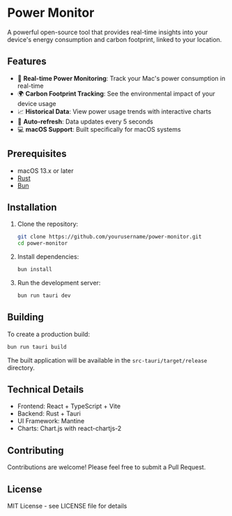 # Power Monitor

A powerful open-source tool that provides real-time insights into your device's energy consumption and carbon footprint, linked to your location.

## Features

- 🔌 **Real-time Power Monitoring**: Track your Mac's power consumption in real-time
- 🌍 **Carbon Footprint Tracking**: See the environmental impact of your device usage
- 📈 **Historical Data**: View power usage trends with interactive charts
- 🔄 **Auto-refresh**: Data updates every 5 seconds
- 💻 **macOS Support**: Built specifically for macOS systems

## Prerequisites

- macOS 13.x or later
- [Rust](https://www.rust-lang.org/tools/install)
- [Bun](https://bun.sh)

## Installation

1. Clone the repository:
   ```bash
   git clone https://github.com/yourusername/power-monitor.git
   cd power-monitor
   ```

2. Install dependencies:
   ```bash
   bun install
   ```

3. Run the development server:
   ```bash
   bun run tauri dev
   ```

## Building

To create a production build:

```bash
bun run tauri build
```

The built application will be available in the `src-tauri/target/release` directory.

## Technical Details

- Frontend: React + TypeScript + Vite
- Backend: Rust + Tauri
- UI Framework: Mantine
- Charts: Chart.js with react-chartjs-2

## Contributing

Contributions are welcome! Please feel free to submit a Pull Request.

## License

MIT License - see LICENSE file for details
